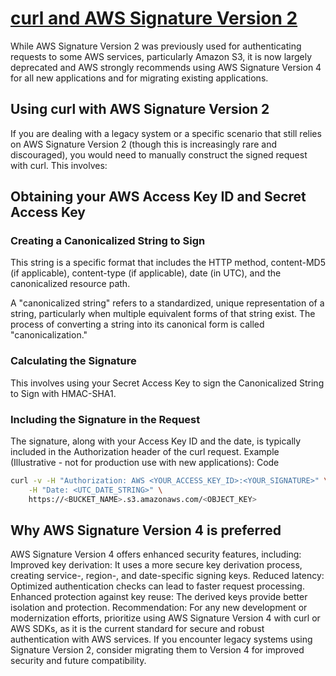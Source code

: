 # **[curl and AWS Signature Version 2]()**

While AWS Signature Version 2 was previously used for authenticating requests to some AWS services, particularly Amazon S3, it is now largely deprecated and AWS strongly recommends using AWS Signature Version 4 for all new applications and for migrating existing applications.

## Using curl with AWS Signature Version 2

If you are dealing with a legacy system or a specific scenario that still relies on AWS Signature Version 2 (though this is increasingly rare and discouraged), you would need to manually construct the signed request with curl. This involves:

## Obtaining your AWS Access Key ID and Secret Access Key

### Creating a Canonicalized String to Sign

This string is a specific format that includes the HTTP method, content-MD5 (if applicable), content-type (if applicable), date (in UTC), and the canonicalized resource path.

A "canonicalized string" refers to a standardized, unique representation of a string, particularly when multiple equivalent forms of that string exist. The process of converting a string into its canonical form is called "canonicalization."

### Calculating the Signature

This involves using your Secret Access Key to sign the Canonicalized String to Sign with HMAC-SHA1.

### Including the Signature in the Request

The signature, along with your Access Key ID and the date, is typically included in the Authorization header of the curl request.
Example (Illustrative - not for production use with new applications):
Code

```bash
curl -v -H "Authorization: AWS <YOUR_ACCESS_KEY_ID>:<YOUR_SIGNATURE>" \
    -H "Date: <UTC_DATE_STRING>" \
    https://<BUCKET_NAME>.s3.amazonaws.com/<OBJECT_KEY>
```

## Why AWS Signature Version 4 is preferred

AWS Signature Version 4 offers enhanced security features, including:
Improved key derivation: It uses a more secure key derivation process, creating service-, region-, and date-specific signing keys.
Reduced latency: Optimized authentication checks can lead to faster request processing.
Enhanced protection against key reuse: The derived keys provide better isolation and protection.
Recommendation:
For any new development or modernization efforts, prioritize using AWS Signature Version 4 with curl or AWS SDKs, as it is the current standard for secure and robust authentication with AWS services. If you encounter legacy systems using Signature Version 2, consider migrating them to Version 4 for improved security and future compatibility.
